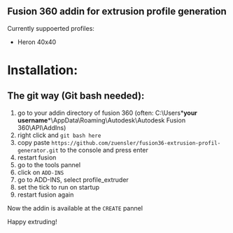 ## Fusion 360 addin for extrusion profile generation

Currently suppoerted profiles:
- Heron 40x40

# Installation:

## The git way (Git bash needed):
1. go to your addin directory of fusion 360 (often: C:\Users\***your username***\AppData\Roaming\Autodesk\Autodesk Fusion 360\API\AddIns)
2. right click and `git bash here`
3. copy paste `https://github.com/zuensler/fusion36-extrusion-profil-generator.git` to the console and press enter
4. restart fusion
5. go to the tools pannel
6. click on `ADD-INS`
7. go to ADD-INS, select profile_extruder
8. set the tick to run on startup
9. restart fusion again

Now the addin is available at the `CREATE` pannel

Happy extruding!



